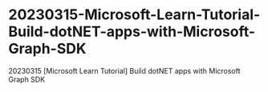 # 20230315-Microsoft-Learn-Tutorial-Build-dotNET-apps-with-Microsoft-Graph-SDK
20230315 [Microsoft Learn Tutorial] Build dotNET apps with Microsoft Graph SDK

